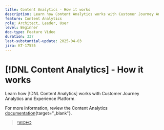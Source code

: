 ```yaml
---
title: Content Analytics - How it works
description: Learn how Content Analytics works with Customer Journey Analytics and Experience Platform.
feature: Content Analytics
role: Architect, Leader, User
level: Beginner
doc-type: Feature Video
duration: 337
last-substantial-update: 2025-04-03
jira: KT-17555
---
```

# [!DNL Content Analytics] - How it works

Learn how [!DNL Content Analytics] works with Customer Journey Analytics and Experience Platform.

For more information, review the Content Analytics [documentation](https://experienceleague.adobe.com/en/docs/analytics-platform/using/content-analytics/content-analytics){target="_blank"}.

>[!VIDEO](https://video.tv.adobe.com/v/3457423/?learn=on&enablevpops)
